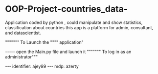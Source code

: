 # OOP-Project-countries_data-
Application coded by python , could manipulate and show statistics, classification about countries 
this app is a platform for admin, consultant, and datascientist.

""""""" To Launch the """" application"

----- open the Main.py file and launch it
""""""" To log in as an administrator"""

--- identifier: ajey99
--- mdp: azerty
